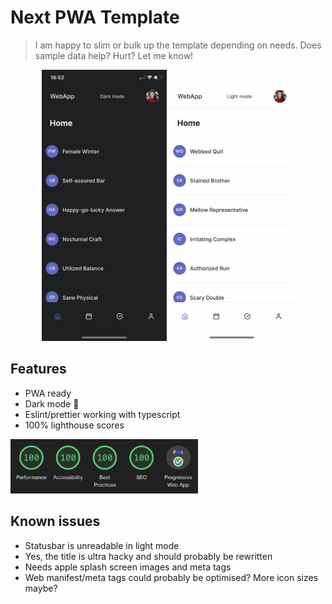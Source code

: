 # Next PWA Template

> I am happy to slim or bulk up the template depending on needs. Does sample data help? Hurt? Let me know!

<p align="center">
  <img width="200" src="public/images/dark.png" alt="dark mode"> <img width="200" src="public/images/light.png" alt="light mode">
</p>

## Features

- PWA ready
- Dark mode 🌚
- Eslint/prettier working with typescript
- 100% lighthouse scores

<img width="300" src="public/images/lighthouse.png" alt="lighthouse">

## Known issues

- Statusbar is unreadable in light mode
- Yes, the title is ultra hacky and should probably be rewritten
- Needs apple splash screen images and meta tags
- Web manifest/meta tags could probably be optimised? More icon sizes maybe?
